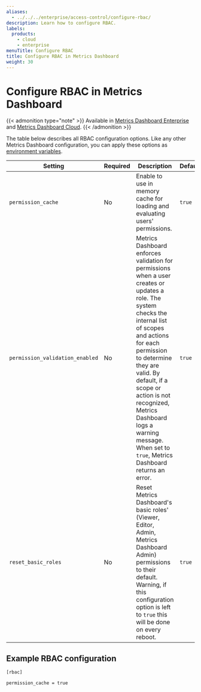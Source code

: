 ```yaml
---
aliases:
  - ../../../enterprise/access-control/configure-rbac/
description: Learn how to configure RBAC.
labels:
  products:
    - cloud
    - enterprise
menuTitle: Configure RBAC
title: Configure RBAC in Metrics Dashboard
weight: 30
---
```


# Configure RBAC in Metrics Dashboard

{{< admonition type="note" >}}
Available in [Metrics Dashboard Enterprise](/docs/metrics-dashboard/<METRICS_DASHBOARD_VERSION>/introduction/metrics-dashboard-enterprise/) and [Metrics Dashboard Cloud](/docs/metrics-dashboard-cloud).
{{< /admonition >}}

The table below describes all RBAC configuration options. Like any other Metrics Dashboard configuration, you can apply these options as [environment variables](/docs/metrics-dashboard/<METRICS_DASHBOARD_VERSION>/setup-metrics-dashboard/configure-metrics-dashboard/#override-configuration-with-environment-variables).

| Setting                         | Required | Description                                                                                                                                                                                                                                                                                                                     | Default |
| ------------------------------- | -------- | ------------------------------------------------------------------------------------------------------------------------------------------------------------------------------------------------------------------------------------------------------------------------------------------------------------------------------- | ------- |
| `permission_cache`              | No       | Enable to use in memory cache for loading and evaluating users' permissions.                                                                                                                                                                                                                                                    | `true`  |
| `permission_validation_enabled` | No       | Metrics Dashboard enforces validation for permissions when a user creates or updates a role. The system checks the internal list of scopes and actions for each permission to determine they are valid. By default, if a scope or action is not recognized, Metrics Dashboard logs a warning message. When set to `true`, Metrics Dashboard returns an error. | `true`  |
| `reset_basic_roles`             | No       | Reset Metrics Dashboard's basic roles' (Viewer, Editor, Admin, Metrics Dashboard Admin) permissions to their default. Warning, if this configuration option is left to `true` this will be done on every reboot.                                                                                                                                    | `true`  |

## Example RBAC configuration

```bash
[rbac]

permission_cache = true
```
